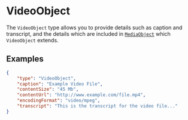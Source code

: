 # VideoObject

The `VideoObject` type allows you to provide details such as caption and transcript, and the details which are included in [`MediaObject`](/MediaObject) which `VideoObject` extends.

## Examples

```json
{
    "type": "VideoObject",
    "caption": "Example Video File",
    "contentSize": "45 Mb",
    "contentUrl": "http://www.example.com/file.mp4",
    "encodingFormat": "video/mpeg",
    "transcript": "This is the transcript for the video file..."
}
```
